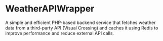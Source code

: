 # WeatherAPIWrapper
A simple and efficient PHP-based backend service that fetches weather data from a third-party API (Visual Crossing) and caches it using Redis to improve performance and reduce external API calls.
